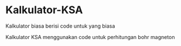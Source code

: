 # Kalkulator-KSA
<p> Kalkulator biasa berisi code untuk yang biasa </p>
<p> Kalkulator KSA menggunakan code untuk perhitungan bohr magneton </p>
